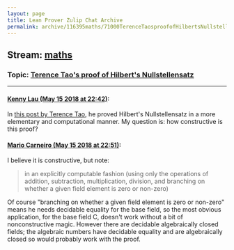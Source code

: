 ```yaml
---
layout: page
title: Lean Prover Zulip Chat Archive 
permalink: archive/116395maths/71000TerenceTaosproofofHilbertsNullstellensatz.html
---
```


## Stream: [maths](index.html)
### Topic: [Terence Tao's proof of Hilbert's Nullstellensatz](71000TerenceTaosproofofHilbertsNullstellensatz.html)

---

#### [Kenny Lau (May 15 2018 at 22:42)](https://leanprover.zulipchat.com/#narrow/stream/116395-maths/topic/Terence%20Tao%27s%20proof%20of%20Hilbert%27s%20Nullstellensatz/near/126611223):
In [this post by Terence Tao](http://terrytao.wordpress.com/2007/11/26/hilberts-nullstellensatz/), he proved Hilbert's Nullstellensatz in a more elementary and computational manner. My question is: how constructive is this proof?

#### [Mario Carneiro (May 15 2018 at 22:51)](https://leanprover.zulipchat.com/#narrow/stream/116395-maths/topic/Terence%20Tao%27s%20proof%20of%20Hilbert%27s%20Nullstellensatz/near/126611535):
I believe it is constructive, but note:
> in an explicitly computable fashion (using only the operations of addition, subtraction, multiplication, division, and branching on whether a given field element is zero or non-zero)

Of course "branching on whether a given field element is zero or non-zero" means he needs decidable equality for the base field, so the most obvious application, for the base field C, doesn't work without a bit of nonconstructive magic. However there are decidable algebraically closed fields; the algebraic numbers have decidable equality and are algebraically closed so would probably work with the proof.

